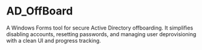 # AD_OffBoard
A Windows Forms tool for secure Active Directory offboarding. It simplifies disabling accounts, resetting passwords, and managing user deprovisioning with a clean UI and progress tracking.
